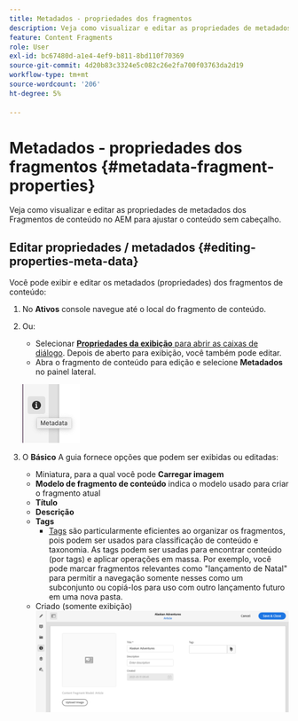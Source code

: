 ```yaml
---
title: Metadados - propriedades dos fragmentos
description: Veja como visualizar e editar as propriedades de metadados dos Fragmentos de conteúdo no AEM para ajustar o conteúdo sem cabeçalho.
feature: Content Fragments
role: User
exl-id: bc67480d-a1e4-4ef9-b811-8bd110f70369
source-git-commit: 4d20b83c3324e5c082c26e2fa700f03763da2d19
workflow-type: tm+mt
source-wordcount: '206'
ht-degree: 5%

---
```


# Metadados - propriedades dos fragmentos {#metadata-fragment-properties}

Veja como visualizar e editar as propriedades de metadados dos Fragmentos de conteúdo no AEM para ajustar o conteúdo sem cabeçalho.

## Editar propriedades / metadados {#editing-properties-meta-data}

Você pode exibir e editar os metadados (propriedades) dos fragmentos de conteúdo:

1. No **Ativos** console navegue até o local do fragmento de conteúdo.
2. Ou:

   * Selecionar [**Propriedades da exibição** para abrir as caixas de diálogo](/help/assets/manage-digital-assets.md#editing-properties). Depois de aberto para exibição, você também pode editar.
   * Abra o fragmento de conteúdo para edição e selecione **Metadados** no painel lateral.

   ![metadados](assets/cfm-metadata-01.png)

3. O **Básico** A guia fornece opções que podem ser exibidas ou editadas:

   * Miniatura, para a qual você pode **Carregar imagem**
   * **Modelo de fragmento de conteúdo** indica o modelo usado para criar o fragmento atual
   * **Título**
   * **Descrição**
   * **Tags**
      * [Tags](/help/sites-cloud/authoring/features/tags.md) são particularmente eficientes ao organizar os fragmentos, pois podem ser usados para classificação de conteúdo e taxonomia. As tags podem ser usadas para encontrar conteúdo (por tags) e aplicar operações em massa.
Por exemplo, você pode marcar fragmentos relevantes como &quot;lançamento de Natal&quot; para permitir a navegação somente nesses como um subconjunto ou copiá-los para uso com outro lançamento futuro em uma nova pasta.
   * Criado (somente exibição)
   ![metadados](assets/cfm-metadata-02.png)
